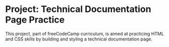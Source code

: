 # Project: Technical Documentation Page Practice

This project, part of freeCodeCamp curriculum, is aimed at practicing HTML and CSS skills by building and styling a technical documentation page. 